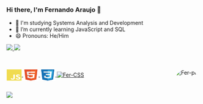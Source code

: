 ### Hi there, I'm Fernando Araujo 👋



- 🔭 I'm studying Systems Analysis and Development 
- 🌱 I’m currently learning JavaScript and SQL
- 😄 Pronouns: He/Him

<div>
  <a href="https://github.com/FerArj">
  <img height="180em" src="https://github-readme-stats.vercel.app/api?username=FerArj&show_icons=true&theme=radical&include_all_commits=true&count_private=true"/>
  <img height="180em" src="https://github-readme-stats.vercel.app/api/top-langs/?username=FerArj&layout=compact&langs_count=7&theme=radical"/>
</div>

##

<div style="display: inline_block"><br>
  <img align="center" alt="Fer-Js" height="30" width="40" src="https://raw.githubusercontent.com/devicons/devicon/master/icons/javascript/javascript-plain.svg">
  <img align="center" alt="Fer-HTML" height="30" width="40" src="https://raw.githubusercontent.com/devicons/devicon/master/icons/html5/html5-original.svg">
  <img align="center" alt="Fer-CSS" height="30" width="40" src="https://raw.githubusercontent.com/devicons/devicon/master/icons/css3/css3-original.svg">
  <img align="center" alt="Fer-CSS" height="30" width="40" <img src="https://cdn.jsdelivr.net/gh/devicons/devicon/icons/mysql/mysql-original.svg">
  <img align="right" alt="Fer-pic" height="150" style="border-radius:50px;" src="https://media.discordapp.net/attachments/741492634035683341/1010617750047174766/eu.png.png">
</div>

##

<div> 
  <a href="https://www.instagram.com/araujo_feh" target="_blank"><img src="https://img.shields.io/badge/-Instagram-%23E4405F?style=for-the-badge&logo=instagram&logoColor=white" target="_blank"></a>
  </div>
